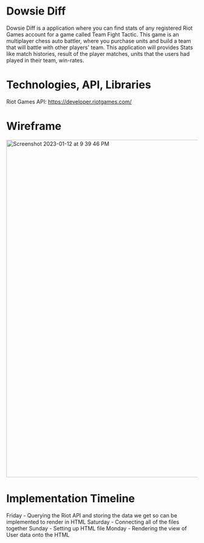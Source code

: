 # Dowsie Diff
Dowsie Diff is a application where you can find stats of any registered Riot Games account for a game called Team Fight Tactic. This game is an multiplayer chess auto battler, where you purchase units and build a team that will battle with other players' team. This application will provides Stats like match histories, result of the player matches, units that the users had played in their team, win-rates.

# Technologies, API, Libraries
Riot Games API: https://developer.riotgames.com/


# Wireframe
<img width="889" alt="Screenshot 2023-01-12 at 9 39 46 PM" src="https://user-images.githubusercontent.com/109801026/212226230-8ceef8d6-e921-4c04-89c2-8268f07ef0e5.png">


# Implementation Timeline
Friday - Querying the Riot API and storing the data we get so can be implemented to render in HTML
Saturday  - Connecting all of the files together
Sunday - Setting up HTML file
Monday - Rendering the view of User data onto the HTML
